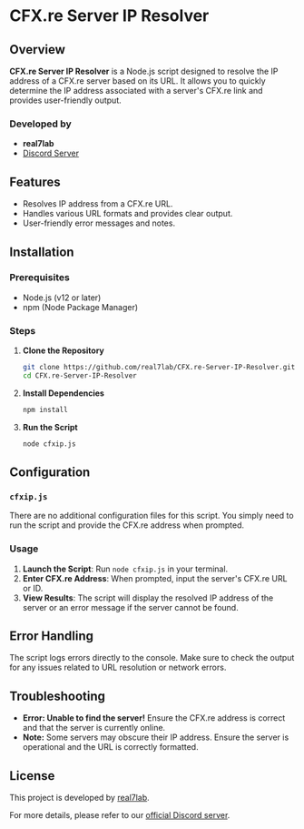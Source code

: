 # CFX.re Server IP Resolver

## Overview

**CFX.re Server IP Resolver** is a Node.js script designed to resolve the IP address of a CFX.re server based on its URL. It allows you to quickly determine the IP address associated with a server's CFX.re link and provides user-friendly output.

### Developed by

- **real7lab**
- [Discord Server](https://discord.gg/visionn)

## Features

- Resolves IP address from a CFX.re URL.
- Handles various URL formats and provides clear output.
- User-friendly error messages and notes.

## Installation

### Prerequisites

- Node.js (v12 or later)
- npm (Node Package Manager)

### Steps

1. **Clone the Repository**

   ```bash
   git clone https://github.com/real7lab/CFX.re-Server-IP-Resolver.git
   cd CFX.re-Server-IP-Resolver
   ```

2. **Install Dependencies**

   ```bash
   npm install
   ```

3. **Run the Script**

   ```bash
   node cfxip.js
   ```

## Configuration

### `cfxip.js`

There are no additional configuration files for this script. You simply need to run the script and provide the CFX.re address when prompted.

### Usage

1. **Launch the Script**: Run `node cfxip.js` in your terminal.
2. **Enter CFX.re Address**: When prompted, input the server's CFX.re URL or ID.
3. **View Results**: The script will display the resolved IP address of the server or an error message if the server cannot be found.

## Error Handling

The script logs errors directly to the console. Make sure to check the output for any issues related to URL resolution or network errors.

## Troubleshooting

- **Error: Unable to find the server!** Ensure the CFX.re address is correct and that the server is currently online.
- **Note:** Some servers may obscure their IP address. Ensure the server is operational and the URL is correctly formatted.

## License

This project is developed by [real7lab](https://discord.gg/visionn).

For more details, please refer to our [official Discord server](https://discord.gg/visionn).
